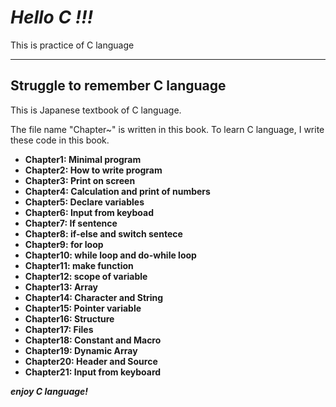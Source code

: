 # ***Hello C !!!***
This is practice of C language

***

## Struggle to remember C language
This is Japanese textbook of C language.

The file name "Chapter~" is written in this book.
To learn C language, I write these code in this book.

+ **Chapter1: Minimal program**
+ **Chapter2: How to write program**
+ **Chapter3: Print on screen**
+ **Chapter4: Calculation and print of numbers**
+ **Chapter5: Declare variables**
+ **Chapter6: Input from keyboad**
+ **Chapter7: If sentence**
+ **Chapter8: if-else and switch sentece**
+ **Chapter9: for loop**
+ **Chapter10: while loop and do-while loop**
+ **Chapter11: make function**
+ **Chapter12: scope of variable**
+ **Chapter13: Array**
+ **Chapter14: Character and String**
+ **Chapter15: Pointer variable**
+ **Chapter16: Structure**
+ **Chapter17: Files**
+ **Chapter18: Constant and Macro**
+ **Chapter19: Dynamic Array**
+ **Chapter20: Header and Source**
+ **Chapter21: Input from keyboard**

***enjoy C language!***
